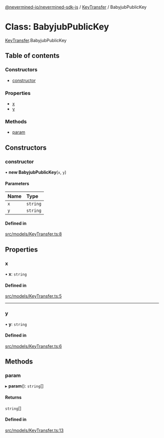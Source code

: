 [@nevermined-io/nevermined-sdk-js](../code-reference.md) / [KeyTransfer](../modules/KeyTransfer.md) / BabyjubPublicKey

# Class: BabyjubPublicKey

[KeyTransfer](../modules/KeyTransfer.md).BabyjubPublicKey

## Table of contents

### Constructors

- [constructor](KeyTransfer.BabyjubPublicKey.md#constructor)

### Properties

- [x](KeyTransfer.BabyjubPublicKey.md#x)
- [y](KeyTransfer.BabyjubPublicKey.md#y)

### Methods

- [param](KeyTransfer.BabyjubPublicKey.md#param)

## Constructors

### constructor

• **new BabyjubPublicKey**(`x`, `y`)

#### Parameters

| Name | Type     |
| :--- | :------- |
| `x`  | `string` |
| `y`  | `string` |

#### Defined in

[src/models/KeyTransfer.ts:8](https://github.com/nevermined-io/sdk-js/blob/55f88d2/src/models/KeyTransfer.ts#L8)

## Properties

### x

• **x**: `string`

#### Defined in

[src/models/KeyTransfer.ts:5](https://github.com/nevermined-io/sdk-js/blob/55f88d2/src/models/KeyTransfer.ts#L5)

---

### y

• **y**: `string`

#### Defined in

[src/models/KeyTransfer.ts:6](https://github.com/nevermined-io/sdk-js/blob/55f88d2/src/models/KeyTransfer.ts#L6)

## Methods

### param

▸ **param**(): `string`[]

#### Returns

`string`[]

#### Defined in

[src/models/KeyTransfer.ts:13](https://github.com/nevermined-io/sdk-js/blob/55f88d2/src/models/KeyTransfer.ts#L13)
